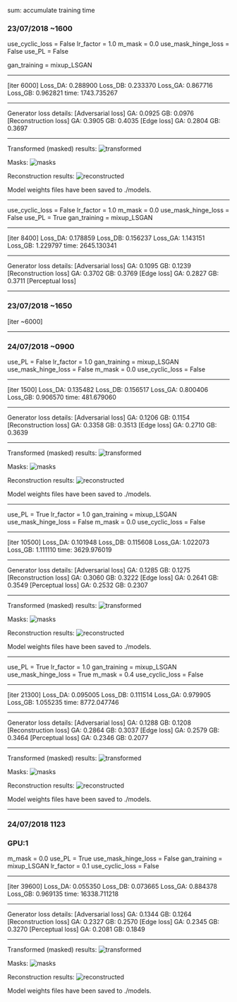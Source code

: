 sum: accumulate training time

### 23/07/2018 ~1600

use_cyclic_loss = False
lr_factor = 1.0
m_mask = 0.0
use_mask_hinge_loss = False
use_PL = False

gan_training = mixup_LSGAN

----------
[iter 6000] Loss_DA: 0.288900 Loss_DB: 0.233370 Loss_GA: 0.867716 Loss_GB: 0.962821 time: 1743.735267

----------
Generator loss details:
[Adversarial loss]
GA: 0.0925 GB: 0.0976
[Reconstruction loss]
GA: 0.3905 GB: 0.4035
[Edge loss]
GA: 0.2804 GB: 0.3697

----------
Transformed (masked) results:
![transformed](download0.png)

Masks:
![masks](download1.png)

Reconstruction results:
![reconstructed](download2.png)

Model weights files have been saved to ./models.

----------------------------------------------------------------------------------------------------

use_cyclic_loss = False
lr_factor = 1.0
m_mask = 0.0
use_mask_hinge_loss = False
use_PL = True
gan_training = mixup_LSGAN

----------
[iter 8400] Loss_DA: 0.178859 Loss_DB: 0.156237 Loss_GA: 1.143151 Loss_GB: 1.229797 time: 2645.130341

----------
Generator loss details:
[Adversarial loss]
GA: 0.1095 GB: 0.1239
[Reconstruction loss]
GA: 0.3702 GB: 0.3769
[Edge loss]
GA: 0.2827 GB: 0.3711
[Perceptual loss]

----------------------------------------------------------------------------------------------------

### 23/07/2018 ~1650

[iter ~6000]

----------------------------------------------------------------------------------------------------

### 24/07/2018 ~0900

use_PL = False
lr_factor = 1.0
gan_training = mixup_LSGAN
use_mask_hinge_loss = False
m_mask = 0.0
use_cyclic_loss = False

----------
[iter 1500] Loss_DA: 0.135482 Loss_DB: 0.156517 Loss_GA: 0.800406 Loss_GB: 0.906570 time: 481.679060

----------
Generator loss details:
[Adversarial loss]
GA: 0.1206 GB: 0.1154
[Reconstruction loss]
GA: 0.3358 GB: 0.3513
[Edge loss]
GA: 0.2710 GB: 0.3639

----------
Transformed (masked) results:
![transformed](download3.png)

Masks:
![masks](download4.png)

Reconstruction results:
![reconstructed](download5.png)

Model weights files have been saved to ./models.

----------------------------------------------------------------------------------------------------

use_PL = True
lr_factor = 1.0
gan_training = mixup_LSGAN
use_mask_hinge_loss = False
m_mask = 0.0
use_cyclic_loss = False

----------
[iter 10500] Loss_DA: 0.101948 Loss_DB: 0.115608 Loss_GA: 1.022073 Loss_GB: 1.111110 time: 3629.976019

----------
Generator loss details:
[Adversarial loss]
GA: 0.1285 GB: 0.1275
[Reconstruction loss]
GA: 0.3060 GB: 0.3222
[Edge loss]
GA: 0.2641 GB: 0.3549
[Perceptual loss]
GA: 0.2532 GB: 0.2307

----------
Transformed (masked) results:
![transformed](download6.png)

Masks:
![masks](download7.png)

Reconstruction results:
![reconstructed](download8.png)

Model weights files have been saved to ./models.

----------------------------------------------------------------------------------------------------

use_PL = True
lr_factor = 1.0
gan_training = mixup_LSGAN
use_mask_hinge_loss = True
m_mask = 0.4
use_cyclic_loss = False

----------
[iter 21300] Loss_DA: 0.095005 Loss_DB: 0.111514 Loss_GA: 0.979905 Loss_GB: 1.055235 time: 8772.047746

----------
Generator loss details:
[Adversarial loss]
GA: 0.1288 GB: 0.1208
[Reconstruction loss]
GA: 0.2864 GB: 0.3037
[Edge loss]
GA: 0.2579 GB: 0.3464
[Perceptual loss]
GA: 0.2346 GB: 0.2077

----------
Transformed (masked) results:
![transformed](download9.png)

Masks:
![masks](download10.png)

Reconstruction results:
![reconstructed](download11.png)

Model weights files have been saved to ./models.

----------------------------------------------------------------------------------------------------

### 24/07/2018 1123
### GPU:1

m_mask = 0.0
use_PL = True
use_mask_hinge_loss = False
gan_training = mixup_LSGAN
lr_factor = 0.1
use_cyclic_loss = False

----------
[iter 39600] Loss_DA: 0.055350 Loss_DB: 0.073665 Loss_GA: 0.884378 Loss_GB: 0.969135 time: 16338.711218

----------
Generator loss details:
[Adversarial loss]
GA: 0.1344 GB: 0.1264
[Reconstruction loss]
GA: 0.2327 GB: 0.2570
[Edge loss]
GA: 0.2345 GB: 0.3270
[Perceptual loss]
GA: 0.2081 GB: 0.1849

----------
Transformed (masked) results:
![transformed](download12.png)

Masks:
![masks](download13.png)

Reconstruction results:
![reconstructed](download14.png)

Model weights files have been saved to ./models.